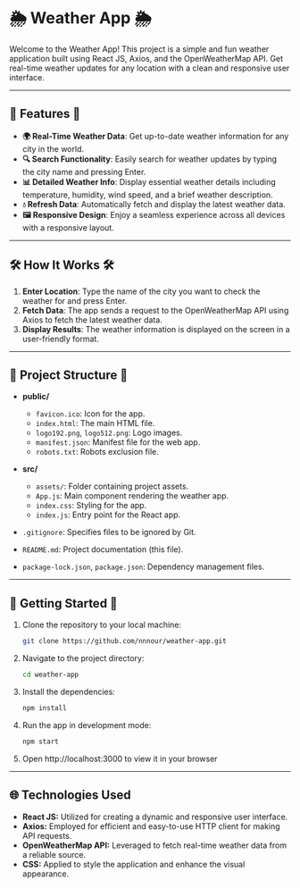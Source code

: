 # 🌦️ Weather App 🌦️

Welcome to the Weather App! This project is a simple and fun weather application built using React JS, Axios, and the OpenWeatherMap API. Get real-time weather updates for any location with a clean and responsive user interface.

---

## 🌟 Features 🌟

- **🌍 Real-Time Weather Data**: Get up-to-date weather information for any city in the world.
- **🔍 Search Functionality**: Easily search for weather updates by typing the city name and pressing Enter.
- **📊 Detailed Weather Info**: Display essential weather details including temperature, humidity, wind speed, and a brief weather description.
- **💧 Refresh Data**: Automatically fetch and display the latest weather data.
- **🖼️ Responsive Design**: Enjoy a seamless experience across all devices with a responsive layout.

---

## 🛠️ How It Works 🛠️

1. **Enter Location**: Type the name of the city you want to check the weather for and press Enter.
2. **Fetch Data**: The app sends a request to the OpenWeatherMap API using Axios to fetch the latest weather data.
3. **Display Results**: The weather information is displayed on the screen in a user-friendly format.

---

## 📂 Project Structure 📂

- **public/**
  - `favicon.ico`: Icon for the app.
  - `index.html`: The main HTML file.
  - `logo192.png`, `logo512.png`: Logo images.
  - `manifest.json`: Manifest file for the web app.
  - `robots.txt`: Robots exclusion file.

- **src/**
  - `assets/`: Folder containing project assets.
  - `App.js`: Main component rendering the weather app.
  - `index.css`: Styling for the app.
  - `index.js`: Entry point for the React app.

- `.gitignore`: Specifies files to be ignored by Git.
- `README.md`: Project documentation (this file).
- `package-lock.json`, `package.json`: Dependency management files.

---

## 🚀 Getting Started 🚀

1. Clone the repository to your local machine:
  
    ```bash
    git clone https://github.com/nnnour/weather-app.git
    ```

2. Navigate to the project directory:
   
    ```bash
    cd weather-app
    ```

3. Install the dependencies:
   
    ```bash
    npm install
    ```

4. Run the app in development mode:

    ```bash
    npm start
    ```

5. Open http://localhost:3000 to view it in your browser

---

## 🌐 Technologies Used

- **React JS:** Utilized for creating a dynamic and responsive user interface.
- **Axios:** Employed for efficient and easy-to-use HTTP client for making API requests.
- **OpenWeatherMap API:** Leveraged to fetch real-time weather data from a reliable source.
- **CSS:** Applied to style the application and enhance the visual appearance.

